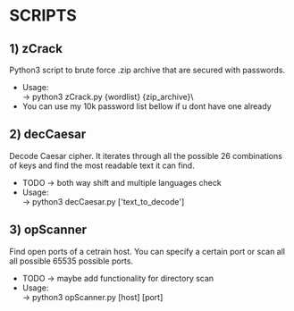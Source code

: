 # SCRIPTS
## 1) zCrack
Python3 script to brute force .zip archive that are secured with passwords.
- Usage:\
    -> python3 zCrack.py {wordlist} {zip_archive}\
- You can use my 10k password list bellow if u dont have one already

## 2) decCaesar
Decode Caesar cipher. It iterates through all the possible 26 combinations of keys and find the most readable text it can find. 
- TODO -> both way shift and multiple languages check
- Usage:\
    -> python3 decCaesar.py ['text_to_decode']

## 3) opScanner
Find open ports of a cetrain host. You can specify a certain port or scan all all possible 65535 possible ports.
- TODO -> maybe add functionality for directory scan
- Usage:\
    -> python3 opScanner.py [host] [port]